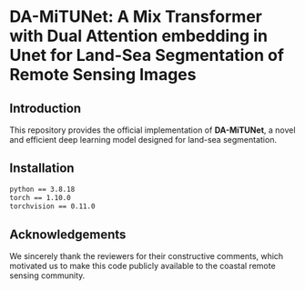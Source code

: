 # DA-MiTUNet: A Mix Transformer with Dual Attention embedding in Unet for Land-Sea Segmentation of Remote Sensing Images

## Introduction
This repository provides the official implementation of **DA-MiTUNet**, a novel and efficient deep learning model designed for land-sea segmentation.

## Installation
```bash
python == 3.8.18  
torch == 1.10.0  
torchvision == 0.11.0  
```

## Acknowledgements
We sincerely thank the reviewers for their constructive comments, which motivated us to make this code publicly available to the coastal remote sensing community.
